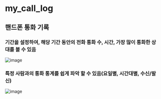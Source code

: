 # my_call_log

## 핸드폰 통화 기록


### 기간을 설정하여, 해당 기간 동안의 전화 통화 수, 시간, 가장 많이 통화한 상대를 볼 수 있음
![image](https://user-images.githubusercontent.com/20215427/190122736-e4f20c8c-5589-4fe8-9fa7-09d1949f25a6.png)

### 특정 사람과의 통화 통계를 쉽게 파악 할 수 있음(요일별, 시간대별, 수신/발신)
![image](https://user-images.githubusercontent.com/20215427/190122813-0d7f33ba-bb5b-4b6c-a0dd-e0a1da635a01.png)
